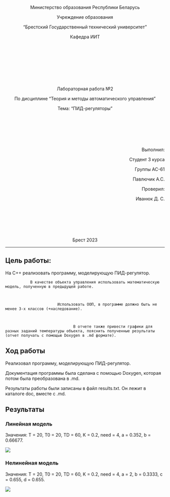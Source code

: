 <p align="center"> Министерство образования Республики Беларусь</p>
<p align="center">Учреждение образования</p>
<p align="center">“Брестский Государственный технический университет”</p>
<p align="center">Кафедра ИИТ</p>





<br><br><br><br><br><br><br>
<p align="center">Лабораторная работа №2</p>
<p align="center">По дисциплине “Теория и методы автоматического управления”</p>
<p align="center">Тема: “ПИД-регуляторы”</p>





<br><br><br><br><br>
<p align="right">Выполнил:</p>
<p align="right">Студент 3 курса</p>
<p align="right">Группы АС-61</p>
<p align="right">Павлючик А.С.</p>
<p align="right">Проверил:</p>
<p align="right">Иванюк Д. С.</p>
<br><br><br><br><br>






<p align="center">Брест 2023</p>

---

## Цель работы:





На C++ реализовать программу, моделирующую ПИД-регулятор.      


               В качестве объекта управления использовать математическую модель, полученную в предыдущей работе. 



                           Использовать ООП, в программе должно быть не менее 3-х классов (+наследование).          
                           
                                                                             
                           
                                  В отчете также привести графики для разных заданий температуры объекта, пояснить полученные результаты (отчет получать с помощью Doxygen в .md формате).  


                                                    

## Ход работы  



Реализовал программу, моделирующую ПИД-регулятор.                 

                                                           


Документация программы была сделана с помощью Doxygen, которая потом была преобразована в .md.  

                                                                     
  
   Результаты работы были записаны в файл results.txt. Он лежит в каталоге doc, вместе с .md.




                                                                                                

                                                                         


## Результаты 




                                                       


### Линейная модель


                                                                        



                                                          


Значения: T = 20, T0 = 20, TD = 60, K = 0.2, need = 4, a = 0.352, b = 0.66677.












![](../../images/Linear_Lab2.png)







### Нелинейная модель


 
  
   
   Значения: T = 20, T0 = 20, TD = 60, K = 0.2, need = 4, a = 2, b = 0.3333, c = 0.655, d = 0.655.

![](../../images/Nonlinear_Lab2.png)